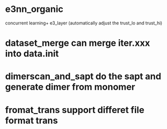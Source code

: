 # e3nn_organic
concurrent learning+ e3_layer (automatically adjust the trust_lo and trust_hi)
# dataset_merge can merge iter.xxx into data.init
# dimerscan_and_sapt do the sapt and generate dimer from monomer
# fromat_trans support differet file format trans

